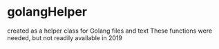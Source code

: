 # golangHelper
created as a helper class for Golang files and text
These functions were needed, but not readily available in 2019

